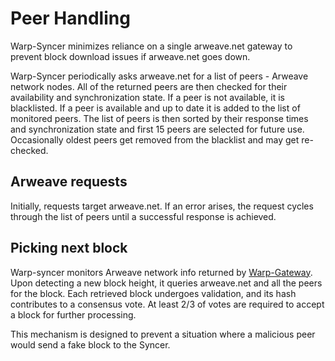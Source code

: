 # Peer Handling
Warp-Syncer minimizes reliance on a single arweave.net gateway to prevent block download issues if arweave.net goes down.

Warp-Syncer periodically asks arweave.net for a list of peers - Arweave network nodes. All of the returned peers are then checked for their availability and synchronization state.
If a peer is not available, it is blacklisted. If a peer is available and up to date it is added to the list of monitored peers. 
The list of peers is then sorted by their response times and synchronization state and first 15 peers are selected for future use. Occasionally oldest peers get removed from the blacklist and may get re-checked.

## Arweave requests

Initially, requests target arweave.net. If an error arises, the request cycles through the list of peers until a successful response is achieved.

## Picking next block

Warp-syncer monitors Arweave network info returned by [Warp-Gateway](/docs/gateway/overview). Upon detecting a new block height, it queries arweave.net and all the peers for the block. Each retrieved block undergoes validation, and its hash contributes to a consensus vote.  At least 2/3 of votes are required to accept a block for further processing. 

This mechanism is designed to prevent a situation where a malicious peer would send a fake block to the Syncer.
